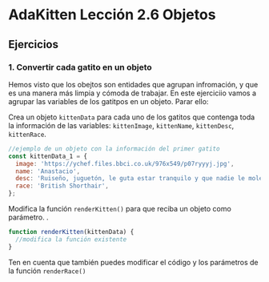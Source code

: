 # AdaKitten Lección 2.6 Objetos

## Ejercicios

### 1. Convertir cada gatito en un objeto

Hemos visto que los obejtos son entidades que agrupan infromación, y que es una manera más limpia y cómoda de trabajar. En este ejerciciio vamos a agrupar las variables de los gatitpos en un objeto. Parar ello:

Crea un objeto `kittenData` para cada uno de los gatitos que contenga toda la información de las variables: `kittenImage`, `kittenName`, `kittenDesc`, `kittenRace`.

```js
//ejemplo de un objeto con la información del primer gatito
const kittenData_1 = {
  image: 'https://ychef.files.bbci.co.uk/976x549/p07ryyyj.jpg',
  name: 'Anastacio',
  desc: 'Ruiseño, juguetón, le guta estar tranquilo y que nadie le moleste. Es una maravilla acariciarle!',
  race: 'British Shorthair',
};
```

Modifica la función `renderKitten()` para que reciba un objeto como parámetro. .

```js
function renderKitten(kittenData) {
  //modifica la función existente
}
```

Ten en cuenta que también puedes modificar el código y los parámetros de la función `renderRace()`
